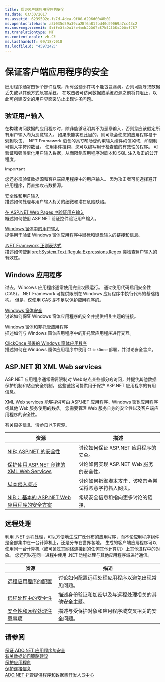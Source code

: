 ```yaml
---
title: 保证客户端应用程序的安全
ms.date: 03/30/2017
ms.assetid: 6239592e-fa7d-4dea-9f00-d296d0048b01
ms.openlocfilehash: a3b035d59a39ca20f6a81fbd40d39069a7cc43c2
ms.sourcegitcommit: 5bbfe34a9a14e4ccb22367e57b57585c208cf757
ms.translationtype: MT
ms.contentlocale: zh-CN
ms.lasthandoff: 09/18/2018
ms.locfileid: "45972421"
---
```

# <a name="secure-client-applications"></a>保证客户端应用程序的安全
应用程序通常由多个部件组成，所有这些部件均不能包含漏洞，否则可能导致数据丢失或以其他方式危害系统。 在攻击者可访问数据或系统资源之前将其阻止，以此可创建安全的用户界面来防止出现许多问题。  
  
## <a name="validate-user-input"></a>验证用户输入  
 在构建访问数据的应用程序时，除非能够证明其不为恶意输入，否则您应该假定所有用户输入均为恶意输入。 如果未能实现此目的，则可能会使您的应用程序易于受到攻击。 .NET Framework 包含的类可帮助您约束输入控件的值的域，如限制可输入字符的数目。 使用事件挂钩，您可以编写用于检查值的有效性的程序。 可验证和强类型化用户输入数据，从而限制应用程序对脚本和 SQL 注入攻击的公开程度。  
  
> [!IMPORTANT]
>  您还必须验证数据源和客户端应用程序中的用户输入。 因为攻击者可能选择避开应用程序，而直接攻击数据源。  
  
 [安全性和用户输入](../../../../docs/standard/security/security-and-user-input.md)  
 描述如何处理与用户输入相关的细微和潜在危险缺陷。  
  
 [在 ASP.NET Web Pages 中验证用户输入](https://msdn.microsoft.com/library/4ad3dacb-89e0-4cee-89ac-40a3f2a85461)  
 概述如何使用 ASP.NET 验证控件验证用户输入。  
  
 [Windows 窗体中的用户输入](../../../../docs/framework/winforms/user-input-in-windows-forms.md)  
 提供用于验证 Windows 窗体应用程序中鼠标和键盘输入的链接和信息。  
  
 [.NET Framework 正则表达式](../../../../docs/standard/base-types/regular-expressions.md)  
 描述如何使用 <xref:System.Text.RegularExpressions.Regex> 类检查用户输入的有效性。  
  
## <a name="windows-applications"></a>Windows 应用程序  
 过去，Windows 应用程序通常使用完全权限运行。 通过使用代码启用安全性 (CAS)，.NET Framework 可提供限制在 Windows 应用程序中执行代码的基础结构。 但是，仅使用 CAS 是不足以保护应用程序的。  
  
 [Windows 窗体安全](../../../../docs/framework/winforms/windows-forms-security.md)  
 讨论如何保证 Windows 窗体应用程序的安全并提供相关主题的链接。  
  
 [Windows 窗体和非托管应用程序](../../../../docs/framework/winforms/advanced/windows-forms-and-unmanaged-applications.md)  
 描述如何与 Windows 窗体应用程序中的非托管应用程序进行交互。  
  
 [ClickOnce 部署的 Windows 窗体应用程序](https://msdn.microsoft.com/library/34d8c770-48f2-460c-8d67-4ea5684511df)  
 描述如何在 Windows 窗体应用程序中使用 `ClickOnce` 部署，并讨论安全含义。  
  
## <a name="aspnet-and-xml-web-services"></a>ASP.NET 和 XML Web services  
 ASP.NET 应用程序通常需要限制对 Web 站点某些部分的访问，并提供其他数据保护机制和站点安全机制。 这些链接可提供用于保护 ASP.NET 应用程序的有用信息。  
  
 XML Web services 能够提供可由 ASP.NET 应用程序、Windows 窗体应用程序或其他 Web 服务使用的数据。 您需要管理 Web 服务自身的安全性以及客户端应用程序的安全性。  
  
 有关更多信息，请参见以下资源。  
  
|资源|描述|  
|--------------|-----------------|  
|[NIB: ASP.NET 的安全性](https://msdn.microsoft.com/library/04b37532-18d9-40b4-8e5f-ee09a70b311d)|讨论如何保证 ASP.NET 应用程序的安全。|  
|[保护使用 ASP.NET 创建的 XML Web Services](https://msdn.microsoft.com/library/354b2ab1-2782-4542-b32a-dc560178b90c)|讨论如何实现 ASP.NET Web 服务的安全性。|  
|[脚本侵入概述](https://msdn.microsoft.com/library/772c7312-211a-4eb3-8d6e-eec0aa1dcc07)|讨论如何抵御脚本攻击，该攻击会尝试将恶意字符插入网页。|  
|[NIB： 基本的 ASP.NET Web 应用程序的安全方案](https://msdn.microsoft.com/library/94a52ab8-731d-417e-b997-721baf43df38)|常规安全信息和指向更多讨论的链接，|  
  
## <a name="remoting"></a>远程处理  
 利用 .NET 远程处理，可以方便地生成广泛分布的应用程序，而不论应用程序组件是全部集中在一台计算机上，还是分布在世界各地。 生成的客户端应用程序可以使用同一台计算机（或可通过其网络连接到的任何其他计算机）上其他进程中的对象。 您还可以在同一进程中使用 .NET 远程处理与其他应用程序域进行通信。  
  
|资源|描述|  
|--------------|-----------------|  
|[远程应用程序的配置](https://msdn.microsoft.com/library/92c0c097-d984-4315-835b-7490ecdf1097)|讨论如何配置远程处理应用程序以避免出现常见问题。|  
|[远程处理中的安全性](https://msdn.microsoft.com/library/9574262c-d4b1-41c5-8600-24ff147c0add)|描述身份验证和加密以及与远程处理相关的其他安全主题。|  
|[安全性和远程处理注意事项](../../../../docs/framework/misc/security-and-remoting-considerations.md)|描述与受保护对象和应用程序域交叉相关的安全问题。|  
  
## <a name="see-also"></a>请参阅  
 [保证 ADO.NET 应用程序的安全](../../../../docs/framework/data/adonet/securing-ado-net-applications.md)  
 [有关数据访问策略建议](https://msdn.microsoft.com/library/72411f32-d12a-4de8-b961-e54fca7faaf5)  
 [保护应用程序](/visualstudio/ide/securing-applications)  
 [保护连接信息](../../../../docs/framework/data/adonet/protecting-connection-information.md)  
 [ADO.NET 托管提供程序和数据集开发人员中心](https://go.microsoft.com/fwlink/?LinkId=217917)
